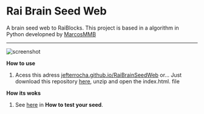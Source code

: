 # Rai Brain Seed Web
A brain seed web to RaiBlocks. This project is based in a algorithm in Python developned by [MarcosMMB](https://github.com/marcosmmb/RaiBrainSeed)

----

![screenshot](https://i.imgur.com/0S9SBDw.png)

**How to use**

1. Acess this adress [jefterrocha.github.io/RaiBrainSeedWeb](https://jefterrocha.github.io/RaiBrainSeedWeb/) or...
Just download this repository [here](https://codeload.github.com/JefterRocha/RaiBrainSeedWeb/zip/master), unzip and open the index.html. file

**How its woks**
1. See [here](https://github.com/marcosmmb/RaiBrainSeed#rai-brain-seed) in **How to test your seed**.
